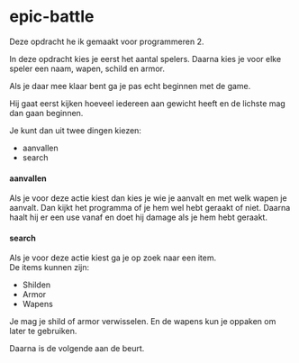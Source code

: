 # epic-battle

Deze opdracht he  ik gemaakt voor programmeren 2.

In deze opdracht kies je eerst het aantal spelers.
Daarna kies je voor elke speler een naam, wapen, schild en armor.

Als je daar mee klaar bent ga je pas echt beginnen met de game.

Hij gaat eerst kijken hoeveel iedereen aan gewicht heeft en de lichste mag dan gaan beginnen.

Je kunt dan uit twee dingen kiezen:
- aanvallen
- search

#### aanvallen
Als je voor deze actie kiest dan kies je wie je aanvalt en met welk wapen je aanvalt.
Dan kijkt het programma of je hem wel hebt geraakt of niet.
Daarna haalt hij er een use vanaf en doet hij damage als je hem hebt geraakt.


#### search
Als je voor deze actie kiest ga je op zoek naar een item.\
De items kunnen zijn:
- Shilden
- Armor
- Wapens

Je mag je shild of armor verwisselen.
En de wapens kun je oppaken om later te gebruiken.

Daarna is de volgende aan de beurt.

